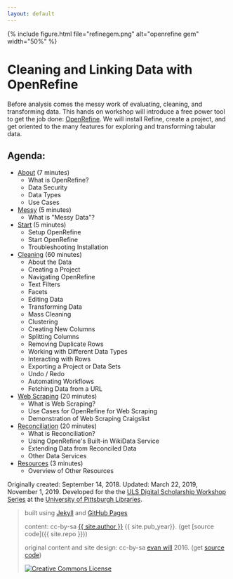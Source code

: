 ```yaml
---
layout: default
---
```


{% include figure.html file="refinegem.png" alt="openrefine gem" width="50%" %}

# Cleaning and Linking Data with OpenRefine

Before analysis comes the messy work of evaluating, cleaning, and transforming data. This hands on workshop will introduce a free power tool to get the job done: [OpenRefine](http://openrefine.org/index.html). We will install Refine, create a project, and get oriented to the many features for exploring and transforming tabular data.

## Agenda:
* [About](1-about.html) (7 minutes)
    * What is OpenRefine?
    * Data Security
    * Data Types
    * Use Cases
* [Messy](2-messy.html) (5 minutes)
    * What is "Messy Data"?
* [Start](3-start.html) (5 minutes)
    * Setup OpenRefine
    * Start OpenRefine
    * Troubleshooting Installation
* [Cleaning](4-cleaning.html) (60 minutes)
    * About the Data
    * Creating a Project
    * Navigating OpenRefine
    * Text Filters
    * Facets
    * Editing Data
    * Transforming Data
    * Mass Cleaning
    * Clustering
    * Creating New Columns
    * Splitting Columns
    * Removing Duplicate Rows
    * Working with Different Data Types
    * Interacting with Rows
    * Exporting a Project or Data Sets
    * Undo / Redo
    * Automating Workflows
    * Fetching Data from a URL
* [Web Scraping](5-webScraping.html) (20 minutes)
    * What is Web Scraping?
    * Use Cases for OpenRefine for Web Scraping
    * Demonstration of Web Scraping Craigslist
* [Reconciliation](6-reconciliation.html) (20 minutes)
    * What is Reconciliation?
    * Using OpenRefine's Built-in WikiData Service
    * Extending Data from Reconciled Data
    * Other Data Services
* [Resources](7-resources.html) (3 minutes)
    * Overview of Other Resources

Originally created: September 14, 2018. Updated: March 22, 2019, November 1, 2019. Developed for the the [ULS Digital Scholarship Workshop Series](https://www.library.pitt.edu/digital-scholarship-services) at the [University of Pittsburgh Libraries](http://www.library.pitt.edu).

> built using [Jekyll](https://jekyllrb.com/) and [GitHub Pages](https://pages.github.com/)
>
> content: cc-by-sa <a href="https://github.com/{{ site.github_username }}">{{ site.author }}</a> {{ site.pub_year}}. (get [source code]({{ site.repo }}))
>
> original content and site design: cc-by-sa <a href="https://github.com/evanwill">evan will</a> 2016. (get <a href="https://github.com/uidaholib/clean-your-data">source code</a>)
>
> <a href="http://creativecommons.org/licenses/by-sa/4.0/" rel="license"><img style="border-width: 0;" src="https://i.creativecommons.org/l/by-sa/4.0/88x31.png" alt="Creative Commons License" /></a>
